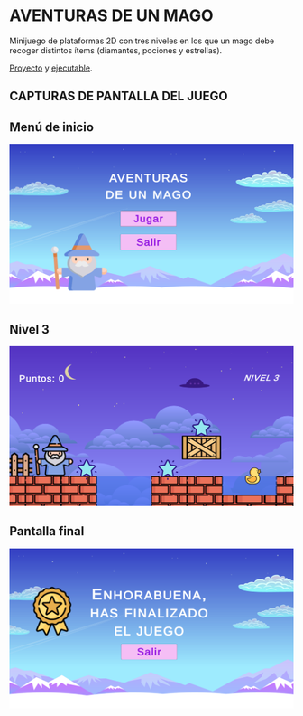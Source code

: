# AVENTURAS DE UN MAGO

Minijuego de plataformas 2D con tres niveles en los que un mago debe recoger distintos ítems (diamantes, pociones y estrellas).

[Proyecto](https://www.mediafire.com/file/h7ggtbk33ui46ns/Aventuras_de_un_mago_%2528Proyecto%2529.rar/file) y [ejecutable](https://www.mediafire.com/file/d4ghqlc8atqtu4d/Aventuras_de_un_mago_%2528Juego%2529.rar/file).

## CAPTURAS DE PANTALLA DEL JUEGO

## Menú de inicio

![Menú de inicio](/images/Inicio.png)

## Nivel 3

![Nivel 3](/images/Nivel3.png)

## Pantalla final

![Pantalla final](/images/Fin.png)
